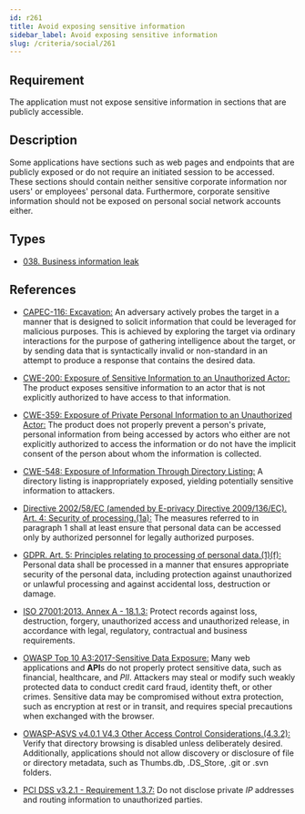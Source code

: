 ```yaml
---
id: r261
title: Avoid exposing sensitive information
sidebar_label: Avoid exposing sensitive information
slug: /criteria/social/261
---
```


## Requirement

The application must not expose sensitive information in sections
that are publicly accessible.

## Description

Some applications have sections such as web pages and endpoints that are
publicly exposed or do not require an initiated session to be accessed.
These sections should contain neither sensitive corporate information nor
users' or employees' personal data.
Furthermore, corporate sensitive information should not be exposed on personal
social network accounts either.

## Types

- [038. Business information leak](https://fluidattacks.com/products/rules/findings/038/)

## References

- [CAPEC-116: Excavation:](http://capec.mitre.org/data/definitions/116.html)
An adversary actively probes the target in a manner that is designed to solicit
information that could be leveraged for malicious purposes.
This is achieved by exploring the target via ordinary interactions for the
purpose of gathering intelligence about the target,
or by sending data that is syntactically invalid or non-standard in an attempt
to produce a response that contains the desired data.

- [CWE-200: Exposure of Sensitive Information to an Unauthorized Actor:](https://cwe.mitre.org/data/definitions/200.html)
The product exposes sensitive information to an actor that is not explicitly
authorized to have access to that information.

- [CWE-359: Exposure of Private Personal Information to an Unauthorized Actor:](https://cwe.mitre.org/data/definitions/359.html)
The product does not properly prevent a person's private, personal information
from being accessed by actors who either are not explicitly authorized to
access the information or do not have the implicit consent of the person about
whom the information is collected.

- [CWE-548: Exposure of Information Through Directory Listing:](https://cwe.mitre.org/data/definitions/548.html)
A directory listing is inappropriately exposed,
yielding potentially sensitive information to attackers.

- [Directive 2002/58/EC (amended by E-privacy Directive 2009/136/EC). Art. 4: Security of processing.(1a):](https://eur-lex.europa.eu/legal-content/EN/TXT/PDF/?uri=CELEX:02002L0058-20091219)
The measures referred to in paragraph 1 shall at least ensure that personal
data can be accessed only by authorized personnel for legally authorized
purposes.

- [GDPR. Art. 5: Principles relating to processing of personal data.(1)(f):](https://gdpr-info.eu/art-5-gdpr/)
Personal data shall be processed in a manner that ensures appropriate security
of the personal data,
including protection against unauthorized or unlawful processing and against
accidental loss, destruction or damage.

- [ISO 27001:2013. Annex A - 18.1.3:](https://www.iso.org/obp/ui/#iso:std:54534:en)
Protect records against loss, destruction, forgery, unauthorized access and
unauthorized release,
in accordance with legal, regulatory, contractual and business requirements.

- [OWASP Top 10 A3:2017-Sensitive Data Exposure:](https://owasp.org/www-project-top-ten/OWASP_Top_Ten_2017/Top_10-2017_A3-Sensitive_Data_Exposure)
Many web applications and **API**s do not properly protect sensitive data,
such as financial, healthcare, and *PII*.
Attackers may steal or modify such weakly protected data to conduct credit card
fraud, identity theft, or other crimes.
Sensitive data may be compromised without extra protection,
such as encryption at rest or in transit, and requires special precautions when
exchanged with the browser.

- [OWASP-ASVS v4.0.1 V4.3 Other Access Control Considerations.(4.3.2):](https://owasp.org/www-project-application-security-verification-standard/)
Verify that directory browsing is disabled unless deliberately desired.
Additionally, applications should not allow discovery or disclosure of file or
directory metadata,
such as Thumbs.db, .DS_Store, .git or .svn folders.

- [PCI DSS v3.2.1 - Requirement 1.3.7:](https://www.pcisecuritystandards.org/documents/PCI_DSS_v3-2-1.pdf)
Do not disclose private *IP* addresses and routing information to unauthorized
parties.
